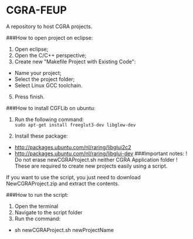 CGRA-FEUP
=========

A repository to host CGRA projects.

###How to open project on eclipse:
1. Open eclipse;
2. Open the C/C++ perspective;
3. Create new "Makefile Project with Existing Code":
  - Name your project;
  - Select the project folder;
  - Select Linux GCC toolchain.
5. Press finish.

###How to install CGFLib on ubuntu:
1. Run the following command:  
````sudo apt-get install freeglut3-dev libglew-dev````

2. Install these package:
  - http://packages.ubuntu.com/nl/raring/libglui2c2
  - http://packages.ubuntu.com/nl/raring/libglui-dev
###Important notes:
! Do not erase newCGRAProject.sh neither CGRA Application folder !  
These are required to create new projects easily using a script.

If you want to use the script, you just need to download NewCGRAProject.zip and extract the contents.

###How to run the script:
1. Open the terminal
2. Navigate to the script folder
3. Run the command:
  - sh newCGRAProject.sh newProjectName
